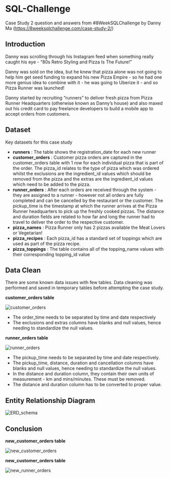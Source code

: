 # SQL-Challenge
Case Study 2 question and answers from #8WeekSQLChallenge by Danny Ma
(https://8weeksqlchallenge.com/case-study-2/)

## Introduction
Danny was scrolling through his Instagram feed when something really caught his eye - “80s Retro Styling and Pizza Is The Future!”

Danny was sold on the idea, but he knew that pizza alone was not going to help him get seed funding to expand his new Pizza Empire - so he had one more genius idea to combine with it - he was going to Uberize it - and so Pizza Runner was launched!

Danny started by recruiting “runners” to deliver fresh pizza from Pizza Runner Headquarters (otherwise known as Danny’s house) and also maxed out his credit card to pay freelance developers to build a mobile app to accept orders from customers.

## Dataset
Key datasets for this case study
- **runners** : The table shows the registration_date for each new runner
- **customer_orders** : Customer pizza orders are captured in the customer_orders table with 1 row for each individual pizza that is part of the order. The pizza_id relates to the type of pizza which was ordered whilst the exclusions are the ingredient_id values which should be removed from the pizza and the extras are the ingredient_id values which need to be added to the pizza.
- **runner_orders** : After each orders are received through the system - they are assigned to a runner - however not all orders are fully completed and can be cancelled by the restaurant or the customer. The pickup_time is the timestamp at which the runner arrives at the Pizza Runner headquarters to pick up the freshly cooked pizzas. The distance and duration fields are related to how far and long the runner had to travel to deliver the order to the respective customer.
- **pizza_names** : Pizza Runner only has 2 pizzas available the Meat Lovers or Vegetarian!
- **pizza_recipes** : Each pizza_id has a standard set of toppings which are used as part of the pizza recipe.
- **pizza_toppings** : The table contains all of the topping_name values with their corresponding topping_id value

## Data Clean
There are some known data issues with few tables. Data cleaning was performed and saved in temporary tables before attempting the case study.

**customer_orders table**

![customer_orders](/Snippets/customer_orders.png)

- The order_time needs to be separated by time and date respectively
- The exclusions and extras columns have blanks and null values, hence needing to standardize the null values. 

**runner_orders table**

![runner_orders](/Snippets/runner_orders.png)

- The pickup_time needs to be separated by time and date respectively. 
- The pickup_time, distance, duration and cancellation columns have blanks and null values, hence needing to standardize the null values.
- In the distance and duration column, they contain their own units of measurement - km and mins/minutes. These must be removed.
- The distance and duration column has to be converted to proper value. 

## Entity Relationship Diagram

![ERD_schema](/ERD_schema.jpg)


## Conclusion
**new_customer_orders table**

![new_customer_orders](/Snippets/res_new_customer_orders.png)

**new_customer_orders table**

![new_runner_orders](/Snippets/res_new_runner_orders.png)
